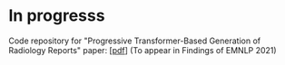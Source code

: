 # In progresss
Code repository for "Progressive Transformer-Based Generation of Radiology Reports" paper: [[pdf](https://arxiv.org/pdf/2102.09777.pdf)] (To appear in Findings of EMNLP 2021) 
